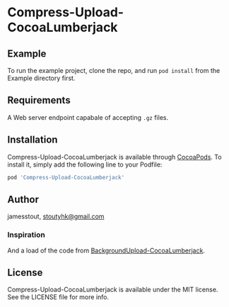# Compress-Upload-CocoaLumberjack


## Example

To run the example project, clone the repo, and run `pod install` from the Example directory first.

## Requirements

A Web server endpoint capabale of accepting `.gz` files.

## Installation

Compress-Upload-CocoaLumberjack is available through [CocoaPods](https://cocoapods.org). To install
it, simply add the following line to your Podfile:

```ruby
pod 'Compress-Upload-CocoaLumberjack'
```

## Author

jamesstout, stoutyhk@gmail.com

### Inspiration
And a load of the code from [BackgroundUpload-CocoaLumberjack](https://github.com/pushd/BackgroundUpload-CocoaLumberjack).

## License

Compress-Upload-CocoaLumberjack is available under the MIT license. See the LICENSE file for more info.
